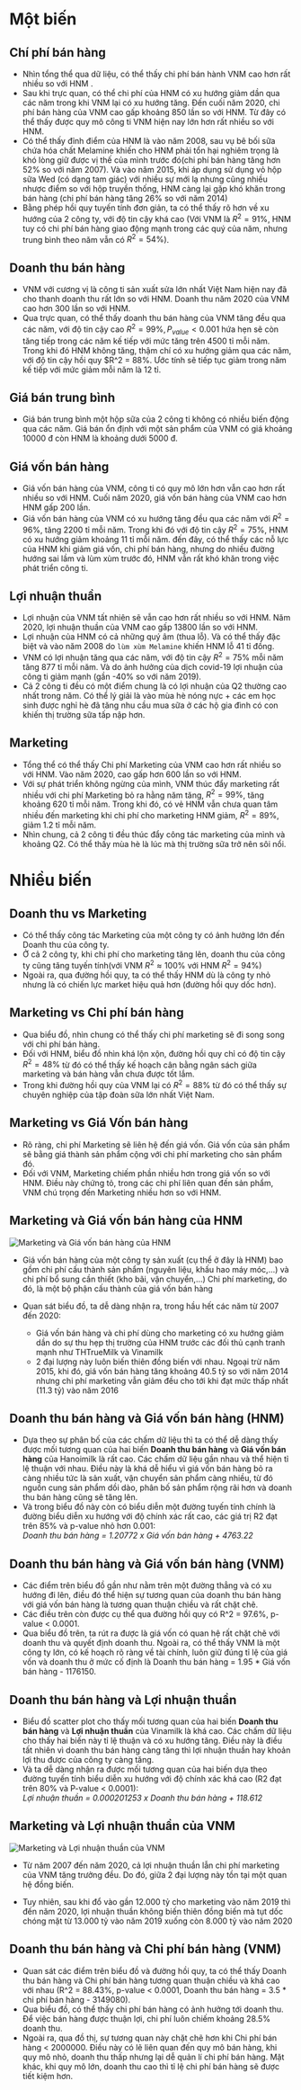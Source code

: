 # Một biến

## Chí phí bán hàng

- Nhìn tổng thể qua dữ liệu, có thể thấy chi phí bán hành VNM cao hơn rất nhiều so với HNM .
- Sau khi trực quan, có thể chi phí của HNM có xu hướng giảm dần qua các năm trong khi VNM lại có xu hướng tăng. Đến cuối năm 2020, chi phí bán hàng của VNM cao gấp khoảng 850 lần so với HNM. Từ đây có thể thấy được quy mô công ti VNM hiện nay lớn hơn rất nhiều so với HNM.
- Có thể thấy đỉnh điểm của HNM là vào năm 2008, sau vụ bê bối sữa chứa hóa chất Melamine khiến cho HNM phải tổn hại nghiêm trọng là khó lòng giữ được vị thế của mình trước đó(chi phí bán hàng tăng hơn 52% so với năm 2007). Và vào năm 2015, khi áp dụng sử dụng vỏ hộp sữa Wed (có dạng tam giác) với nhiều sự mới lạ nhưng cũng nhiều nhược điểm so với hộp truyền thống, HNM càng lại gặp khó khăn trong bán hàng (chi phí bán hàng tăng 26% so với năm 2014)
- Bằng phép hồi quy tuyến tính đơn giản, ta có thể thấy rõ hơn về xu hướng của 2 công ty, với độ tin cậy khá cao (Với VNM là $R^2 = 91\%$, HNM tuy có chi phí bán hàng giao động mạnh trong các quý của năm, nhưng trung bình theo năm vẫn có $R^2 = 54\%$).

## Doanh thu bán hàng

- VNM với cương vị là công ti sản xuất sửa lớn nhất Việt Nam hiện nay đã cho thanh doanh thu rất lớn so với HNM. Doanh thu năm 2020 của VNM cao hơn 300 lần so với HNM.
- Qua trực quan, có thể thấy doanh thu bán hàng của VNM tăng đều qua các năm, với độ tin cậy cao $R^2 = 99\%, P_{value}<0.001$ hứa hẹn sẽ còn tăng tiếp trong các năm kế tiếp với mức tăng trên 4500 tỉ mỗi năm. Trong khi đó HNM không tăng, thậm chí có xu hướng giảm qua các năm, với độ tin cậy hồi quy $R^2 = 88%. Ước tính sẽ tiếp tục giảm trong năm kế tiếp với mức giảm mỗi năm là 12 tỉ.

## Giá bán trung bình

- Giá bán trung bình một hộp sữa của 2 công ti không có nhiều biến động qua các năm. Giá bán ổn định với một sản phẩm của VNM có giá khoảng 10000 đ còn HNM là khoảng dưới 5000 đ.

## Giá vốn bán hàng

- Giá vốn bán hàng của VNM, công ti có quy mô lớn hơn vẫn cao hơn rất nhiều so với HNM. Cuối năm 2020, giá vốn bán hàng của VNM cao hơn HNM gấp 200 lần.
- Giá vốn bán hàng của VNM có xu hướng tăng đều qua các năm với $R^2=96\%$, tăng 2200 tỉ mỗi năm. Trong khi đó với độ tin cậy $R^2=75\%$, HNM có xu hướng giảm khoảng 11 tỉ mỗi năm. đến đây, có thể thấy các nỗ lực của HNM khi giảm giá vốn, chi phí bán hàng, nhưng do nhiều đường hướng sai lầm và lùm xùm trước đó, HNM vẫn rất khó khăn trong việc phát triển công ti.

## Lợi nhuận thuần

- Lợi nhuận của VNM tất nhiên sẽ vẫn cao hơn rất nhiều so với HNM. Năm 2020, lợi nhuận thuần của VNM cao gấp 13800 lần so với HNM.
- Lợi nhuận của HNM có cả những quý âm (thua lỗ). Và có thể thấy đặc biệt và vào năm 2008 do `lùm xùm Melamine` khiến HNM lỗ 41 tỉ đồng.
- VNM có lợi nhuận tăng qua các năm, với độ tin cậy $R^2 = 75\%$ mỗi năm tăng 877 tỉ mỗi năm. Và do ảnh hưởng của dịch covid-19 lợi nhuận của công ti giảm mạnh (gần -40% so với năm 2019).
- Cả 2 công ti đều có một điểm chung là có lợi nhuận của Q2 thường cao nhất trong năm. Có thể lý giải là vào mùa hè nóng nực + các em học sinh được nghỉ hè đã tăng nhu cầu mua sữa ở các hộ gia đình có con khiến thị trường sữa tấp nập hơn.

## Marketing

- Tổng thể có thể thấy Chi phí Marketing của VNM cao hơn rất nhiều so với HNM. Vào năm 2020, cao gấp hơn 600 lần so với HNM.
- Với sự phát triển không ngừng của mình, VNM thúc đẩy marketing rất nhiều với chi phí Marketing bỏ ra hằng năm tăng, $R^2=99\%$, tăng khoảng 620 tỉ mỗi năm. Trong khi đó, có vẻ HNM vẫn chưa quan tâm nhiều đến marketing khi chi phí cho marketing HNM giảm, $R^2=89\%$, giảm 1.2 tỉ mỗi năm.
- Nhìn chung, cả 2 công ti đều thúc đẩy công tác marketing của mình và khoảng Q2. Có thể thấy mùa hè là lúc mà thị trường sữa trở nên sôi nổi.

# Nhiều biến

## Doanh thu vs Marketing

- Có thể thấy công tác Marketing của một công ty có ảnh hưởng lớn đến Doanh thu của công ty.
- Ở cả 2 công ty, khi chi phí cho marketing tăng lên, doanh thu của công ty cũng tăng tuyến tính(với VNM $R^2 \approx 100\%$ với HNM $R^2 = 94\%$)
- Ngoài ra, qua đường hồi quy, ta có thể thấy HNM dù là công ty nhỏ nhưng là có chiến lực market hiệu quả hơn (đường hồi quy dốc hơn).

## Marketing vs Chi phí bán hàng

- Qua biểu đồ, nhìn chung có thể thấy chi phí marketing sẽ đi song song với chi phí bán hàng.
- Đối với HNM, biểu đồ nhìn khá lộn xộn, đường hồi quy chỉ có độ tin cậy $R^2 = 48\%$ từ đó có thể thấy kế hoạch cân bằng ngân sách giữa marketing và bán hàng vẫn chưa được tốt lắm.
- Trong khi đường hồi quy của VNM lại có $R^2 = 88\%$ từ đó có thể thấy sự chuyên nghiệp của tập đoàn sữa lớn nhất Việt Nam.

## Marketing vs Giá Vốn bán hàng

- Rõ ràng, chi phí Marketing sẽ liên hệ đến giá vốn. Giá vốn của sản phẩm sẽ bằng giá thành sản phẩm cộng với chi phí marketing cho sản phẩm đó.
- Đối với VNM, Marketing chiếm phần nhiều hơn trong giá vốn so với HNM. Điều này chứng tỏ, trong các chi phí liên quan đến sản phẩm, VNM chú trọng đến Marketing nhiều hơn so với HNM.

## Marketing và Giá vốn bán hàng của HNM

![`Marketing` và Giá vốn bán hàng của HNM](./img/budget_marketing_hnm.png)

- Giá vốn bán hàng của một công ty sản xuất (cụ thể ở đây là HNM) bao gồm chi phí cấu thành sản phẩm (nguyên liệu, khấu hao máy móc,...) và chi phí bổ sung cần thiết (kho bãi, vận chuyển,...) Chi phí marketing, do đó, là một bộ phận cấu thành của giá vốn bán hàng

- Quan sát biểu đồ, ta dễ dàng nhận ra, trong hầu hết các năm từ 2007 đến 2020:
  - Giá vốn bán hàng và chi phí dùng cho marketing có xu hướng giảm dần do sự thu hẹp thị trường của HNM trước các đối thủ cạnh tranh mạnh như THTrueMilk và Vinamilk
  - 2 đại lượng này luôn biến thiên đồng biến với nhau. Ngoại trừ năm 2015, khi đó, giá vốn bán hàng tăng khoảng 40.5 tỷ so với năm 2014 nhưng chi phí marketing vẫn giảm đều cho tới khi đạt mức thấp nhất (11.3 tỷ) vào năm 2016

## Doanh thu bán hàng và Giá vốn bán hàng (HNM)

- Dựa theo sự phân bố của các chấm dữ liệu thì ta có thể dễ dàng thấy được mối tương quan của hai biến **Doanh thu bán hàng** và **Giá vốn bán hàng** của Hanoimilk là rất cao. Các chấm dữ liệu gần nhau và thể hiện tỉ lệ thuận với nhau. Điều này là khá dễ hiểu vì giá vốn bán hàng bỏ ra càng nhiều tức là sản xuất, vận chuyển sản phẩm càng nhiều, từ đó nguồn cung sản phẩm dồi dào, phân bố sản phẩm rộng rãi hơn và doanh thu bán hàng cũng sẽ tăng lên.
- Và trong biểu đồ này còn có biểu diễn một đường tuyến tính chính là đường biểu diễn xu hướng với độ chính xác rất cao, các giá trị R2 đạt trên 85% và p-value nhỏ hơn 0.001:  
  _Doanh thu bán hàng = 1.20772 x Giá vốn bán hàng + 4763.22_

## Doanh thu bán hàng và Giá vốn bán hàng (VNM)

- Các điểm trên biểu đồ gần như nằm trên một đường thẳng và có xu hướng đi lên, điều đó thể hiện sự tương quan của doanh thu bán hàng với giá vốn bán hàng là tương quan thuận chiều và rất chặt chẽ.
- Các điều trên còn được cụ thể qua đường hồi quy có R^2 = 97.6%, p-value < 0.0001.
- Qua biểu đồ trên, ta rút ra được là giá vốn có quan hệ rất chặt chẽ với doanh thu và quyết định doanh thu. Ngoài ra, có thể thấy VNM là một công ty lớn, có kế hoạch rõ ràng về tài chính, luôn giữ đúng tỉ lệ của giá vốn và doanh thu ở mức cố định là Doanh thu bán hàng = 1.95 \* Giá vốn bán hàng - 1176150.

## Doanh thu bán hàng và Lợi nhuận thuần

- Biểu đồ scatter plot cho thấy mối tương quan của hai biến **Doanh thu bán hàng** và **Lợi nhuận thuần** của Vinamilk là khá cao. Các chấm dữ liệu cho thấy hai biến này tỉ lệ thuận và có xu hướng tăng. Điều này là điều tất nhiên vì doanh thu bán hàng càng tăng thì lợi nhuận thuần hay khoản lợi thu được của công ty càng tăng.
- Và ta dễ dàng nhận ra được mối tương quan của hai biến dựa theo đường tuyến tính biểu diễn xu hướng với độ chính xác khá cao (R2 đạt trên 80% và P-value < 0.0001):  
  _Lợi nhuận thuần = 0.000201253 x Doanh thu bán hàng + 118.612_

## Marketing và Lợi nhuận thuần của VNM

![`Marketing` và Lợi nhuận thuần của VNM](./img/marketing_profit_vnm.png)

- Từ năm 2007 đến năm 2020, cả lợi nhuận thuần lẫn chi phí marketing của VNM tăng trưởng đều. Do đó, giữa 2 đại lượng này tồn tại một quan hệ đồng biến.

- Tuy nhiên, sau khi đổ vào gần 12.000 tỷ cho marketing vào năm 2019 thì đến năm 2020, lợi nhuận thuần không biến thiên đồng biến mà tụt dốc chóng mặt từ 13.000 tỷ vào năm 2019 xuống còn 8.000 tỷ vào năm 2020

## Doanh thu bán hàng và Chi phí bán hàng (VNM)

- Quan sát các điểm trên biểu đồ và đường hồi quy, ta có thể thấy Doanh thu bán hàng và Chi phí bán hàng tương quan thuận chiều và khá cao với nhau (R^2 = 88.43%, p-value < 0.0001, Doanh thu bán hàng = 3.5 \* chi phí bán hàng - 3149080).
- Qua biểu đồ, có thể thấy chi phí bán hàng có ảnh hưởng tới doanh thu. Để việc bán hàng được thuận lợi, chi phí luôn chiếm khoảng 28.5% doanh thu.
- Ngoài ra, qua đồ thị, sự tương quan này chặt chẽ hơn khi Chi phí bán hàng < 2000000. Điều này có lẽ liên quan đến quy mô bán hàng, khi quy mô nhỏ, doanh thu thấp nhưng lại dễ quản lí chi phí bán hàng. Mặt khác, khi quy mô lớn, doanh thu cao thì tỉ lệ chi phí bán hàng sẽ được tiết kiệm hơn.
